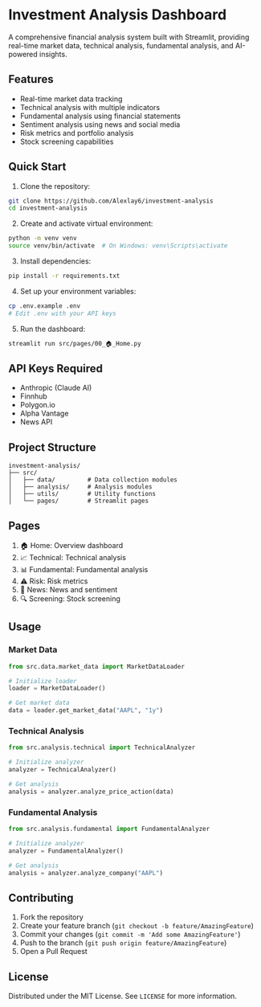 # Investment Analysis Dashboard

A comprehensive financial analysis system built with Streamlit, providing real-time market data, technical analysis, fundamental analysis, and AI-powered insights.

## Features

- Real-time market data tracking
- Technical analysis with multiple indicators
- Fundamental analysis using financial statements
- Sentiment analysis using news and social media
- Risk metrics and portfolio analysis
- Stock screening capabilities

## Quick Start

1. Clone the repository:
```bash
git clone https://github.com/Alexlay6/investment-analysis
cd investment-analysis
```

2. Create and activate virtual environment:
```bash
python -m venv venv
source venv/bin/activate  # On Windows: venv\Scripts\activate
```

3. Install dependencies:
```bash
pip install -r requirements.txt
```

4. Set up your environment variables:
```bash
cp .env.example .env
# Edit .env with your API keys
```

5. Run the dashboard:
```bash
streamlit run src/pages/00_🏠_Home.py
```

## API Keys Required

- Anthropic (Claude AI)
- Finnhub
- Polygon.io
- Alpha Vantage
- News API

## Project Structure

```
investment-analysis/
├── src/
│   ├── data/         # Data collection modules
│   ├── analysis/     # Analysis modules
│   ├── utils/        # Utility functions
│   └── pages/        # Streamlit pages
```

## Pages

1. 🏠 Home: Overview dashboard
2. 📈 Technical: Technical analysis
3. 📊 Fundamental: Fundamental analysis
4. ⚠️ Risk: Risk metrics
5. 📰 News: News and sentiment
6. 🔍 Screening: Stock screening

## Usage

### Market Data
```python
from src.data.market_data import MarketDataLoader

# Initialize loader
loader = MarketDataLoader()

# Get market data
data = loader.get_market_data("AAPL", "1y")
```

### Technical Analysis
```python
from src.analysis.technical import TechnicalAnalyzer

# Initialize analyzer
analyzer = TechnicalAnalyzer()

# Get analysis
analysis = analyzer.analyze_price_action(data)
```

### Fundamental Analysis
```python
from src.analysis.fundamental import FundamentalAnalyzer

# Initialize analyzer
analyzer = FundamentalAnalyzer()

# Get analysis
analysis = analyzer.analyze_company("AAPL")
```

## Contributing

1. Fork the repository
2. Create your feature branch (`git checkout -b feature/AmazingFeature`)
3. Commit your changes (`git commit -m 'Add some AmazingFeature'`)
4. Push to the branch (`git push origin feature/AmazingFeature`)
5. Open a Pull Request

## License

Distributed under the MIT License. See `LICENSE` for more information.